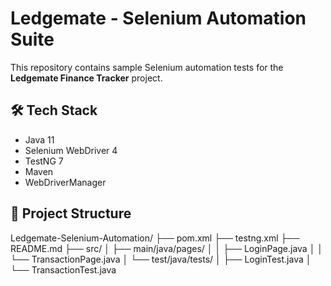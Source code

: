 # Ledgemate - Selenium Automation Suite

This repository contains sample Selenium automation tests for the **Ledgemate Finance Tracker** project.

## 🛠 Tech Stack
- Java 11
- Selenium WebDriver 4
- TestNG 7
- Maven
- WebDriverManager

## 📂 Project Structure
Ledgemate-Selenium-Automation/
 ├── pom.xml
 ├── testng.xml
 ├── README.md
 ├── src/
 │   ├── main/java/pages/
 │   │   ├── LoginPage.java
 │   │   └── TransactionPage.java
 │   └── test/java/tests/
 │       ├── LoginTest.java
 │       └── TransactionTest.java
